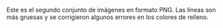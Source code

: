 Este es el segundo conjunto de imágenes en formato PNG. Las líneas son más gruesas y se corrigieron algunos errores en los colores de relleno.

